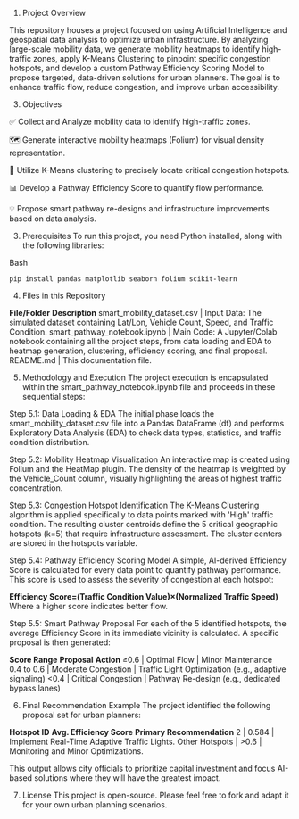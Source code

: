 1. Project Overview
   
This repository houses a project focused on using Artificial Intelligence and geospatial data analysis to optimize urban infrastructure. By analyzing large-scale mobility data, we generate mobility heatmaps to identify high-traffic zones, apply K-Means Clustering to pinpoint specific congestion hotspots, and develop a custom Pathway Efficiency Scoring Model to propose targeted, data-driven solutions for urban planners. The goal is to enhance traffic flow, reduce congestion, and improve urban accessibility.

3. Objectives
   
✅ Collect and Analyze mobility data to identify high-traffic zones.

🗺️ Generate interactive mobility heatmaps (Folium) for visual density representation.

🤖 Utilize K-Means clustering to precisely locate critical congestion hotspots.

📊 Develop a Pathway Efficiency Score to quantify flow performance.

💡 Propose smart pathway re-designs and infrastructure improvements based on data analysis.

3. Prerequisites
To run this project, you need Python installed, along with the following libraries:

Bash

`pip install pandas matplotlib seaborn folium scikit-learn`

4. Files in this Repository
   
**File/Folder**                  **Description**
smart_mobility_dataset.csv	  |  Input Data: The simulated dataset containing Lat/Lon, Vehicle Count, Speed, and Traffic Condition.
smart_pathway_notebook.ipynb  |  Main Code: A Jupyter/Colab notebook containing all the project steps, from data loading and EDA to heatmap generation,                                                        clustering, efficiency scoring, and final proposal.
README.md	                  |  This documentation file.


5. Methodology and Execution
The project execution is encapsulated within the smart_pathway_notebook.ipynb file and proceeds in these sequential steps:

Step 5.1: Data Loading & EDA
The initial phase loads the smart_mobility_dataset.csv file into a Pandas DataFrame (df) and performs Exploratory Data Analysis (EDA) to check data types, statistics, and traffic condition distribution.

Step 5.2: Mobility Heatmap Visualization
An interactive map is created using Folium and the HeatMap plugin. The density of the heatmap is weighted by the Vehicle_Count column, visually highlighting the areas of highest traffic concentration.

Step 5.3: Congestion Hotspot Identification
The K-Means Clustering algorithm is applied specifically to data points marked with 'High' traffic condition.
The resulting cluster centroids define the 5 critical geographic hotspots (k=5) that require infrastructure assessment. The cluster centers are stored in the hotspots variable.

Step 5.4: Pathway Efficiency Scoring Model
A simple, AI-derived Efficiency Score is calculated for every data point to quantify pathway performance. This score is used to assess the severity of congestion at each hotspot:

**Efficiency Score=(Traffic Condition Value)×(Normalized Traffic Speed)**
Where a higher score indicates better flow.

Step 5.5: Smart Pathway Proposal
For each of the 5 identified hotspots, the average Efficiency Score in its immediate vicinity is calculated. A specific proposal is then generated:

**Score Range**	   **Proposal**	            **Action**
≥0.6	    |   Optimal Flow	     |    Minor Maintenance
0.4 to 0.6	|   Moderate Congestion  |    Traffic Light Optimization (e.g., adaptive signaling)
<0.4	    |   Critical Congestion	 |    Pathway Re-design (e.g., dedicated bypass lanes)


6. Final Recommendation Example
The project identified the following proposal set for urban planners:

**Hotspot ID**	      **Avg. Efficiency Score** 	 **Primary Recommendation**
2	           |  0.584	                 |   Implement Real-Time Adaptive Traffic Lights.
Other Hotspots |  >0.6	                 |   Monitoring and Minor Optimizations.


This output allows city officials to prioritize capital investment and focus AI-based solutions where they will have the greatest impact.

7. License
This project is open-source. Please feel free to fork and adapt it for your own urban planning scenarios.
